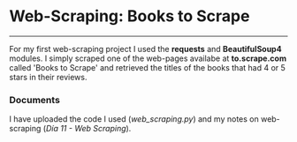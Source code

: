 # Web-Scraping: Books to Scrape
---
For my first web-scraping project I used the **requests** and **BeautifulSoup4** modules. I simply scraped one of the web-pages availabe at **to.scrape.com** called
'Books to Scrape' and retrieved the titles of the books that had 4 or 5 stars in their reviews.

### Documents
I have uploaded the code I used (_web_scraping.py_) and my notes on web-scraping (_Día 11 - Web Scraping_).
